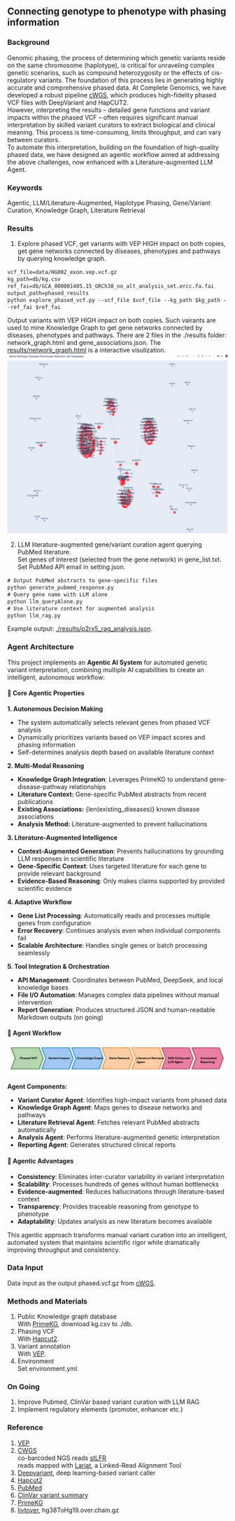 ## Connecting genotype to phenotype with phasing information    

### Background  
Genomic phasing, the process of determining which genetic variants reside on the same chromosome (haplotype), is critical for unraveling complex genetic scenarios, such as compound heterozygosity or the effects of cis-regulatory variants. The foundation of this process lies in generating highly accurate and comprehensive phased data. At Complete Genomics, we have developed a robust pipeline [cWGS](https://github.com/Complete-Genomics/DNBSEQ_Complete_WGS/tree/dev), which produces high-fidelity phased VCF files with DeepVariant and HapCUT2.  
However, interpreting the results – detailed gene functions and variant impacts within the phased VCF – often requires significant manual interpretation by skilled variant curators to extract biological and clinical meaning. This process is time-consuming, limits throughput, and can vary between curators.  
To automate this interpretation, building on the foundation of high-quality phased data, we have designed an agentic workflow aimed at addressing the above challenges, now enhanced with a Literature-augmented LLM Agent.  

### Keywords
Agentic, LLM/Literature-Augmented, Haplotype Phasing, Gene/Variant Curation, Knowledge Graph, Literature Retrieval    

### Results
1. Explore phased VCF, get variants with VEP HIGH impact on both copies, get gene networks connected by diseases, phenotypes and pathways by querying knowledge graph.  

```
vcf_file=data/HG002_exon.vep.vcf.gz
kg_path=db/kg.csv
ref_fai=db/GCA_000001405.15_GRCh38_no_alt_analysis_set.ercc.fa.fai
output_path=phased_results
python explore_phased_vcf.py --vcf_file $vcf_file --kg_path $kg_path --ref_fai $ref_fai
```
Output variants with VEP HIGH impact on both copies. Such vairants are used to mine Knowledge Graph to get gene networks connected by diseases, phenotypes and pathways. There are 2 files in the ./results folder: network_graph.html and gene_associations.json. The [results/network_graph.html](results/network_graph.html) is a interactive visulization. ![network_graph](images/network_graph.jpg) 

2. LLM literature-augmented gene/variant curation agent querying PubMed literature.    
Set genes of interest (selected from the gene network) in gene_list.txt.  
Set PubMed API email in setting.json.  
```
# Output PubMed abstracts to gene-specific files
python generate_pubmed_response.py 
# Query gene name with LLM alone 
python llm_queryAlone.py 
# Use literature context for augmented analysis
python llm_rag.py  
```
Example output: [./results/p2rx5_rag_analysis.json](results/p2rx5_rag_analysis.json).  

### Agent Architecture

This project implements an **Agentic AI System** for automated genetic variant interpretation, combining multiple AI capabilities to create an intelligent, autonomous workflow:

#### 🤖 Core Agentic Properties

**1. Autonomous Decision Making**
- The system automatically selects relevant genes from phased VCF analysis
- Dynamically prioritizes variants based on VEP impact scores and phasing information
- Self-determines analysis depth based on available literature context

**2. Multi-Modal Reasoning**
- **Knowledge Graph Integration**: Leverages PrimeKG to understand gene-disease-pathway relationships
- **Literature Context:** Gene-specific PubMed abstracts from recent publications
- **Existing Associations:** {len(existing_diseases)} known disease associations
- **Analysis Method:** Literature-augmented to prevent hallucinations

**3. Literature-Augmented Intelligence**
- **Context-Augmented Generation**: Prevents hallucinations by grounding LLM responses in scientific literature
- **Gene-Specific Context**: Uses targeted literature for each gene to provide relevant background
- **Evidence-Based Reasoning**: Only makes claims supported by provided scientific evidence

**4. Adaptive Workflow**
- **Gene List Processing**: Automatically reads and processes multiple genes from configuration
- **Error Recovery**: Continues analysis even when individual components fail
- **Scalable Architecture**: Handles single genes or batch processing seamlessly

**5. Tool Integration & Orchestration**
- **API Management**: Coordinates between PubMed, DeepSeek, and local knowledge bases
- **File I/O Automation**: Manages complex data pipelines without manual intervention
- **Report Generation**: Produces structured JSON and human-readable Markdown outputs (on going)  

#### 🧠 Agent Workflow
![Flowchart](docs/flowchart.png)

**Agent Components:**
- **Variant Curator Agent**: Identifies high-impact variants from phased data
- **Knowledge Graph Agent**: Maps genes to disease networks and pathways
- **Literature Retrieval Agent**: Fetches relevant PubMed abstracts automatically
- **Analysis Agent**: Performs literature-augmented genetic interpretation
- **Reporting Agent**: Generates structured clinical reports

#### 🎯 Agentic Advantages

- **Consistency**: Eliminates inter-curator variability in variant interpretation
- **Scalability**: Processes hundreds of genes without human bottlenecks
- **Evidence-augmented**: Reduces hallucinations through literature-based context
- **Transparency**: Provides traceable reasoning from genotype to phenotype
- **Adaptability**: Updates analysis as new literature becomes available

This agentic approach transforms manual variant curation into an intelligent, automated system that maintains scientific rigor while dramatically improving throughput and consistency.

### Data Input  
Data input as the output phased.vcf.gz from [cWGS](https://github.com/Complete-Genomics/DNBSEQ_Complete_WGS/tree/dev).  


### Methods and Materials  
1. Public Knowledge graph database  
With [PrimeKG](https://zitniklab.hms.harvard.edu/projects/PrimeKG/), download kg.csv to ./db.     
2. Phasing VCF  
With [Hapcut2](https://github.com/vibansal/HapCUT2). 
3. Variant annotation  
With [VEP](https://www.ensembl.org/vep). 
4. Environment  
Set environment.yml.  

### On Going  
1. Improve Pubmed, ClinVar based variant curation with LLM RAG  
2. Implement regulatory elements (promoter, enhancer etc.)  

### Reference  
1. [VEP](https://www.ensembl.org/vep)  
2. [CWGS](https://github.com/CGI-stLFR/CompleteWGS)  
co-barcoded NGS reads [stLFR](https://www.ncbi.nlm.nih.gov/pmc/articles/PMC6499310/)    
reads mapped with [Lariat](https://github.com/10XGenomics/lariat), a Linked-Read Alignment Tool   
1. [Deepvariant](https://github.com/google/deepvariant), deep learning-based variant caller  
2. [Hapcut2](https://github.com/vibansal/HapCUT2)  
3. [PubMed](https://pubmed.ncbi.nlm.nih.gov/)   
4. [ClinVar variant summary](https://ftp.ncbi.nlm.nih.gov/pub/clinvar/tab_delimited/)  
5. [PrimeKG](https://zitniklab.hms.harvard.edu/projects/PrimeKG/)  
6. [livtover](http://hgdownload.cse.ucsc.edu/goldenPath/hg38/liftOver/), hg38ToHg19.over.chain.gz  
